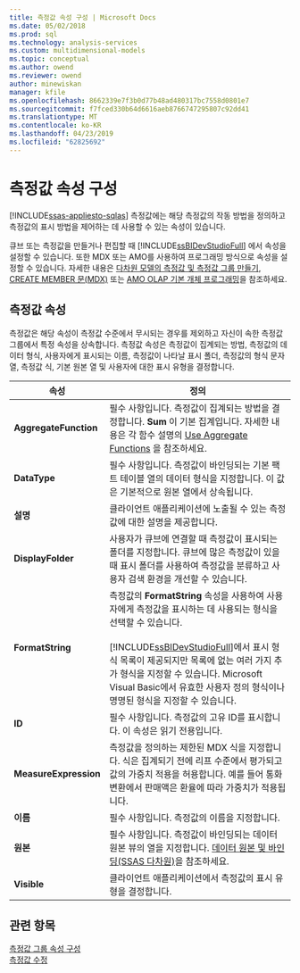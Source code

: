 ```yaml
---
title: 측정값 속성 구성 | Microsoft Docs
ms.date: 05/02/2018
ms.prod: sql
ms.technology: analysis-services
ms.custom: multidimensional-models
ms.topic: conceptual
ms.author: owend
ms.reviewer: owend
author: minewiskan
manager: kfile
ms.openlocfilehash: 8662339e7f3b0d77b48ad480317bc7558d0801e7
ms.sourcegitcommit: f7fced330b64d6616aeb8766747295807c92dd41
ms.translationtype: MT
ms.contentlocale: ko-KR
ms.lasthandoff: 04/23/2019
ms.locfileid: "62825692"
---
```

# <a name="configure-measure-properties"></a>측정값 속성 구성
[!INCLUDE[ssas-appliesto-sqlas](../../includes/ssas-appliesto-sqlas.md)]
  측정값에는 해당 측정값의 작동 방법을 정의하고 측정값의 표시 방법을 제어하는 데 사용할 수 있는 속성이 있습니다.  
  
 큐브 또는 측정값을 만들거나 편집할 때 [!INCLUDE[ssBIDevStudioFull](../../includes/ssbidevstudiofull-md.md)] 에서 속성을 설정할 수 있습니다. 또한 MDX 또는 AMO를 사용하여 프로그래밍 방식으로 속성을 설정할 수 있습니다. 자세한 내용은 [다차원 모델의 측정값 및 측정값 그룹 만들기](../../analysis-services/multidimensional-models/create-measures-and-measure-groups-in-multidimensional-models.md), [CREATE MEMBER 문&#40;MDX&#41;](../../mdx/mdx-data-definition-create-member.md) 또는 [AMO OLAP 기본 개체 프로그래밍](https://docs.microsoft.com/bi-reference/amo/programming-amo-olap-basic-objects)을 참조하세요.  
  
## <a name="measure-properties"></a>측정값 속성  
 측정값은 해당 속성이 측정값 수준에서 무시되는 경우를 제외하고 자신이 속한 측정값 그룹에서 특정 속성을 상속합니다. 측정값 속성은 측정값이 집계되는 방법, 측정값의 데이터 형식, 사용자에게 표시되는 이름, 측정값이 나타날 표시 폴더, 측정값의 형식 문자열, 측정값 식, 기본 원본 열 및 사용자에 대한 표시 유형을 결정합니다.  
  
|속성|정의|  
|--------------|----------------|  
|**AggregateFunction**|필수 사항입니다. 측정값이 집계되는 방법을 결정합니다. **Sum** 이 기본 집계입니다. 자세한 내용은 각 함수 설명의 [Use Aggregate Functions](../../analysis-services/multidimensional-models/use-aggregate-functions.md) 을 참조하세요.|  
|**DataType**|필수 사항입니다. 측정값이 바인딩되는 기본 팩트 테이블 열의 데이터 형식을 지정합니다. 이 값은 기본적으로 원본 열에서 상속됩니다.|  
|**설명**|클라이언트 애플리케이션에 노출될 수 있는 측정값에 대한 설명을 제공합니다.|  
|**DisplayFolder**|사용자가 큐브에 연결할 때 측정값이 표시되는 폴더를 지정합니다. 큐브에 많은 측정값이 있을 때 표시 폴더를 사용하여 측정값을 분류하고 사용자 검색 환경을 개선할 수 있습니다.|  
|**FormatString**|측정값의 **FormatString** 속성을 사용하여 사용자에게 측정값을 표시하는 데 사용되는 형식을 선택할 수 있습니다.<br /><br /> [!INCLUDE[ssBIDevStudioFull](../../includes/ssbidevstudiofull-md.md)]에서 표시 형식 목록이 제공되지만 목록에 없는 여러 가지 추가 형식을 지정할 수 있습니다. Microsoft Visual Basic에서 유효한 사용자 정의 형식이나 명명된 형식을 지정할 수 있습니다.|  
|**ID**|필수 사항입니다. 측정값의 고유 ID를 표시합니다. 이 속성은 읽기 전용입니다.|  
|**MeasureExpression**|측정값을 정의하는 제한된 MDX 식을 지정합니다. 식은 집계되기 전에 리프 수준에서 평가되고 값의 가중치 적용을 허용합니다. 예를 들어 통화 변환에서 판매액은 환율에 따라 가중치가 적용됩니다.|  
|**이름**|필수 사항입니다. 측정값의 이름을 지정합니다.|  
|**원본**|필수 사항입니다. 측정값이 바인딩되는 데이터 원본 뷰의 열을 지정합니다. [데이터 원본 및 바인딩&#40;SSAS 다차원&#41;](../../analysis-services/multidimensional-models/data-sources-and-bindings-ssas-multidimensional.md)을 참조하세요.|  
|**Visible**|클라이언트 애플리케이션에서 측정값의 표시 유형을 결정합니다.|  
  
## <a name="see-also"></a>관련 항목  
 [측정값 그룹 속성 구성](../../analysis-services/multidimensional-models/configure-measure-group-properties.md)   
 [측정값 수정](../../analysis-services/lesson-3-1-modifying-measures.md)  
  
  
